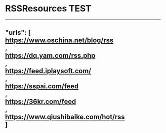 # RSSResources TEST

---
"urls": [
<br>https://www.oschina.net/blog/rss</br>,
<br>https://dq.yam.com/rss.php</br>,
<br>https://feed.iplaysoft.com/</br>,
<br>https://sspai.com/feed</br>,
<br>https://36kr.com/feed</br>,
<br>https://www.qiushibaike.com/hot/rss</br>
]
---
